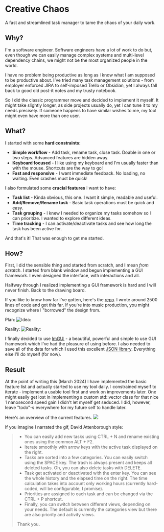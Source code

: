 # Creative Chaos
A fast and streamlined task manager to tame the chaos of your daily work.

## Why?
I'm a software engineer. Software engineers have a lot of work to do but, even though we can easily manage complex systems and multi-level dependency chains, we might not be the most organized people in the world.

I have no problem being productive as long as I know what I am supposed to be productive about. I've tried many task management solutions - from employer enforced JIRA to self-imposed Trello or Obsidian, yet I always fall back to good old post-it notes and my trusty notebook.

So I did the classic programmer move and decided to implement it myself. It might take slightly longer, as side projects usually do,  yet I can tune it to my needs precisely. If someone happens to have similar wishes to me, my tool might even have more than one user.

## What?
I started with some **hard constraints**:
* **Simple workflow** - Add task, rename task, close task. Doable in one or two steps. Advanced features are hidden away.
* **Keyboard focused** - I like using my keyboard and I'm usually faster than with the mouse. Shortcuts are the way to go!
* **Fast and responsive** - I want immediate feedback. No loading, no waiting. Even crashes must be quick!

I also formulated some **crucial features** I want to have:
* **Task list** - Kinda obvious, this one. I want it simple, readable and useful.
* **Add/Remove/Rename task** - Basic task operations must be quick and easy.
* **Task grouping** - I knew I needed to organize my tasks somehow so I can prioritize. I wanted to explore different ideas. 
* **Time tracking** - I can activate/deactivate tasks and see how long the task has been active for.

And that's it! That was enough to get me started.

## How?
First, I did the sensible thing and started from scratch, and I mean *from scratch*. I started from blank window and begun implementing a GUI framework. I even designed the interface, with interactions and all. 

Halfway through I realized implementing a GUI framework is hard and I will never finish. Back to the drawing board.

If you like to know how far I've gotten, here's the [repo](https://github.com/pfs5/TaskOrganizer). I wrote around 2500 lines of code and got this far. If you're into music production, you might recognize where I "borrowed" the design from.

Plan:
![Idea:](https://github.com/pfs5/CreativeChaos/assets/14861165/6dd30943-4873-414f-b153-cd93a4404d74)


Reality:
![Reality:](https://github.com/pfs5/CreativeChaos/assets/14861165/259a28fe-9cfb-4fd5-a7e6-59d8d46e5a81)


I finally decided to use [ImGUI](https://github.com/ocornut/imgui/releases) - a beautiful, powerful and simple to use GUI framework which I've had the pleasure of using before. I also needed to save all of the data for which I used this excellent [JSON library](https://github.com/nlohmann/json). Everything else I'll do myself (for now).

## Result
At the point of writing this (March 2024) I have implemented the basic feature list and actually started to use my tool daily. I constrained myself to iterate - implement a usable tool first and work on improvements later. One might easily get lost in implementing a custom std::vector class for that nice 1 nanosecond speed gain I didn't let myself get seduced. I did, however, leave "todo"-s everywhere for my future self to handle later.

Here's an overview of the current features.
![](https://github.com/pfs5/CreativeChaos/blob/master/README/ft-overview.gif)

If you imagine I narrated the gif, David Attenborough style:
> - You can easily add new tasks using CTRL + N and rename existing ones using the common ALT + F2.
> - Iterate smoothly with arrow keys with the active task displayed on the right.
> - Tasks are sorted into a few categories. You can easily switch using the SPACE key. The trash is always present and keeps all deleted tasks. Oh, you can also delete tasks with DELETE.
> - Task get activated or deactivated with the enter key. You can see the whole history and the elapsed time on the right. The time calculation takes into account only working hours (currently hard-coded, will be configurable, I promise).
> - Priorities are assigned to each task and can be changed via the CTRL + P shortcut.
> - Finally, you can switch between different views, depending on your needs. The default is currently the categories view but there are also priority and activity views.
> 
> Thank you. 
